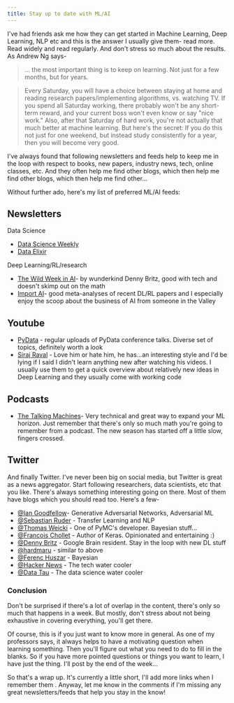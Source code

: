 ```yaml
---
title: Stay up to date with ML/AI
---
```


I've had friends ask me how they can get started in Machine Learning, Deep Learning, NLP etc and this is the answer I usually give them- read more. Read widely and read regularly. And don't stress so much about the results. As Andrew Ng says-

>... the most important thing is to keep on learning. Not just for a few months, but for years.

>Every Saturday, you will have a choice between staying at home and reading research papers/implementing algorithms, vs. watching TV. If you spend all Saturday working, there probably won't be any short-term reward, and your current boss won't even know or say "nice work." Also, after that Saturday of hard work, you're not actually that much better at machine learning. But here's the secret: If you do this not just for one weekend, but instead study consistently for a year, then you will become very good.
  
I've always found that following newsletters and feeds help to keep me in the loop with respect to books, new papers, industry news, tech, online classes, etc. And they often help me find other blogs, which then help me find other blogs, which then help me find other...

Without further ado, here's my list of preferred ML/AI feeds:

Newsletters
--------------
Data Science
- [Data Science Weekly](https://www.datascienceweekly.org/)
- [Data Elixir](https://dataelixir.com/)

Deep Learning/RL/research

- [The Wild Week in AI](https://www.getrevue.co/profile/wildml)- by wunderkind Denny Britz, good with tech and doesn't skimp out on the math
- [Import AI](https://jack-clark.net/import-ai/)- good meta-analyses of recent DL/RL papers and I especially enjoy the scoop about the business of AI from someone in the Valley

Youtube
---------
- [PyData](https://www.youtube.com/user/PyDataTV) - regular uploads of PyData conference talks. Diverse set of topics, definitely worth a look
- [Siraj Raval](https://www.youtube.com/channel/UCWN3xxRkmTPmbKwht9FuE5A/featured) - Love him or hate him, he has...an interesting style and I'd be lying if I said I didn't learn anything new after watching his videos. I usually use them to get a quick overview about relatively new ideas in Deep Learning and they usually come with working code

Podcasts
--------
- [The Talking Machines](http://www.thetalkingmachines.com/)- Very technical and great way to expand your ML horizon. Just remember that there's only so much math you're going to remember from a podcast. The new season has started off a little slow, fingers crossed.

Twitter
-------
And finally Twitter. I've never been big on social media, but Twitter is great as a news aggregator. Start following researchers, data scientists, etc that you like. There's always something interesting going on there. Most of them have blogs which you should read too. Here's a few-

- [@Ian Goodfellow](https://twitter.com/goodfellow_ian)- Generative Adversarial Networks, Adversarial ML
- [@Sebastian Ruder](https://twitter.com/seb_ruder) - Transfer Learning and NLP
- [@Thomas Weicki](https://twitter.com/twiecki) - One of PyMC's developer. Bayesian stuff...
- [@Francois Chollet](https://twitter.com/fchollet) - Author of Keras. Opinionated and entertaining :)
- [@Denny Britz](https://twitter.com/dennybritz) - Google Brain resident. Stay in the loop with new DL stuff
- [@hardmaru](https://twitter.com/hardmaru) - similar to above
- [@Ferenc Huszar](https://twitter.com/fhuszar) - Bayesian
- [@Hacker News](https://twitter.com/newsycombinator) - The tech water cooler
- [@Data Tau](https://twitter.com/__DataTau__) - The data science water cooler

### Conclusion
Don't be surprised if there's a lot of overlap in the content, there's only so much that happens in a week. But mostly, don't stress about not being exhaustive in covering everything, you'll get there.

Of course, this is if you just want to know more in general. As one of my professors says, it always helps to have a motivating question when learning something. Then you'll figure out what you need to do to fill in the blanks. So if you have more pointed questions or things you want to learn, I have just the thing. I'll post by the end of the week...

So that's a wrap up. It's currently a little short, I'll add more links when I remember them . Anyway, let me know in the comments if I'm missing any great newsletters/feeds that help you stay in the know!
